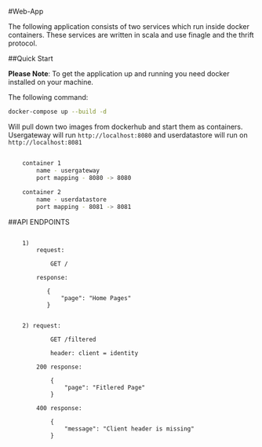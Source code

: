 #Web-App

The following application consists of two services which run inside docker containers. These services are written in scala and use finagle and the thrift protocol.

##Quick Start

**Please Note**: To get the application up and running you need docker installed on your machine. 

The following command: 

```bash
docker-compose up --build -d
```

Will pull down two images from dockerhub and start them as containers. Usergateway will run `http://localhost:8080` and userdatastore will run on `http://localhost:8081`

```bash

    container 1 
        name - usergateway
        port mapping - 8080 -> 8080
    
    container 2
        name - userdatastore
        port mapping - 8081 -> 8081

```




##API ENDPOINTS

```

    1)
        request:
        
            GET /
    
        response: 
    
           {
               "page": "Home Pages"
           }

    
    2) request: 
        
            GET /filtered
            
            header: client = identity

        200 response: 
        
            {
                "page": "Fitlered Page"
            }
            
        400 response:
        
            {
                "message": "Client header is missing"
            }
        

```